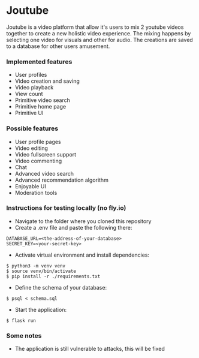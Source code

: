 # Joutube

Joutube is a video platform that allow it's users to mix 2 youtube videos together to create a new holistic video experience. The mixing happens by selecting one video for visuals and other for audio. The creations are saved to a database for other users amusement.

### Implemented features

- User profiles
- Video creation and saving
- Video playback
- View count
- Primitive video search
- Primitive home page
- Primitive UI

### Possible features

- User profile pages
- Video editing
- Video fullscreen support
- Video commenting
- Chat
- Advanced video search
- Advanced recommendation algorithm
- Enjoyable UI
- Moderation tools

### Instructions for testing locally (no fly.io)

- Navigate to the folder where you cloned this repository
- Create a .env file and paste the following there:
```
DATABASE_URL=<the-address-of-your-database>
SECRET_KEY=<your-secret-key>
```
- Activate virtual environment and install dependencies:
```
$ python3 -m venv venv
$ source venv/bin/activate
$ pip install -r ./requirements.txt
```
- Define the schema of your database:
```
$ psql < schema.sql
```
- Start the application:
```
$ flask run
```

### Some notes

- The application is still vulnerable to attacks, this will be fixed